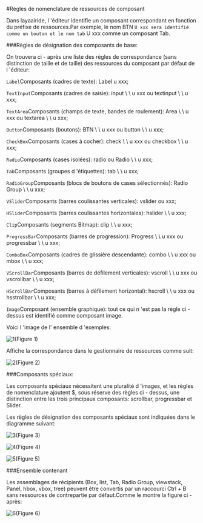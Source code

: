 #Règles de nomenclature de ressources de composant

Dans layaairide, l 'éditeur identifie un composant correspondant en fonction du préfixe de ressources.Par exemple, le nom BTN ` U xxx sera identifié comme un bouton et le nom tab ` U xxx comme un composant Tab.

###Règles de désignation des composants de base:

On trouvera ci - après une liste des règles de correspondance (sans distinction de taille et de taille) des ressources du composant par défaut de l 'éditeur:

`Label`Composants (cadres de texte): Label u xxx;

`TextInput`Composants (cadres de saisie): input \ \ u xxx ou textinput \ \ u xxx;

`TextArea`Composants (champs de texte, bandes de roulement): Area \ \ u xxx ou textarea \ \ u xxx;

`Button`Composants (boutons): BTN \ \ u xxx ou button \ \ u xxx;

`CheckBox`Composants (cases à cocher): check \ \ u xxx ou checkbox \ \ u xxx;

`Radio`Composants (cases isolées): radio ou Radio \ \ u xxx;

`Tab`Composants (groupes d 'étiquettes): tab \ \ u xxx;

`RadioGroup`Composants (blocs de boutons de cases sélectionnés): Radio Group \ \ u xxx;

`VSlider`Composants (barres coulissantes verticales): vslider ou xxx;

`HSlider`Composants (barres coulissantes horizontales): hslider \ \ u xxx;

`Clip`Composants (segments Bitmap): clip \ \ u xxx;

`ProgressBar`Composants (barres de progression): Progress \ \ u xxx ou progressbar \ \ u xxx;

`ComboBox`Composants (cadres de glissière descendante): combo \ \ u xxx ou mbox \ \ u xxx;

`VScrollBar`Composants (barres de défilement verticales): vscroll \ \ u xxx ou vscrollbar \ \ u xxx;

`HScrollBar`Composants (barres à défilement horizontal): hscroll \ \ u xxx ou hsstrollbar \ \ u xxx;

`Image`Composant (ensemble graphique): tout ce qui n 'est pas la règle ci - dessus est identifié comme composant image.



Voici l 'image de l' ensemble d 'exemples:

![1](img\1.png)(Figure 1)

Affiche la correspondance dans le gestionnaire de ressources comme suit:

![2](img\2.png)(Figure 2)



###Composants spéciaux:

Les composants spéciaux nécessitent une pluralité d 'images, et les règles de nomenclature ajoutent $, sous réserve des règles ci - dessus, une distinction entre les trois principaux composants: scrollbar, progressbar et Slider.

Les règles de désignation des composants spéciaux sont indiquées dans le diagramme suivant:

![3](img\3.png)(Figure 3)

![4](img\4.png)(Figure 4)

![5](img\5.png)(Figure 5)



###Ensemble contenant

Les assemblages de récipients (Box, list, Tab, Radio Group, viewstack, Panel, hbox, vbox, tree) peuvent être convertis par un raccourci Ctrl + B sans ressources de contrepartie par défaut.Comme le montre la figure ci - après:

![6](img\6.png)(Figure 6)

